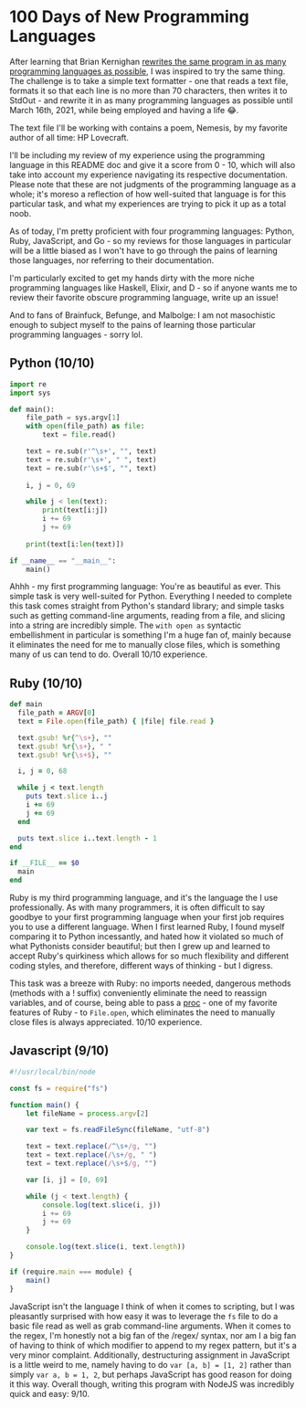 # 100 Days of New Programming Languages

After learning that Brian Kernighan <a href="https://youtu.be/O9upVbGSBFo?t=3718">rewrites the same program in as many programming languages as possible</a>, I was inspired to try the same thing. The challenge is to take a simple text formatter - one that reads a text file, formats it so that each line is no more than 70 characters, then writes it to StdOut - and rewrite it in as many programming languages as possible until March 16th, 2021, while being employed and having a life 
😂. 

The text file I'll be working with contains a poem, Nemesis, by my favorite author of all time: HP Lovecraft.

I'll be including my review of my experience using the programming language in this README doc and give it a score from 0 - 10, which will also take into account my experience navigating its respective documentation. Please note that these are not judgments of the programming language as a whole; it's moreso a reflection of how well-suited that language is for this particular task, and what my experiences are trying to pick it up as a total noob.

As of today, I'm pretty proficient with four programming languages: Python, Ruby, JavaScript, and Go - so my reviews for those languages in particular will be a little biased as I won't have to go through the pains of learning those languages, nor referring to their documentation. 

I'm particularly excited to get my hands dirty with the more niche programming languages like Haskell, Elixir, and D - so if anyone wants me to review their favorite obscure programming language, write up an issue!

And to fans of Brainfuck, Befunge, and Malbolge: I am not masochistic enough to subject myself to the pains of learning those particular programming languages - sorry lol.

## Python (10/10)

```Python
import re
import sys

def main():
    file_path = sys.argv[1]
    with open(file_path) as file:
        text = file.read()

    text = re.sub(r'^\s+', "", text)
    text = re.sub(r'\s+', " ", text)
    text = re.sub(r'\s+$', "", text)
    
    i, j = 0, 69

    while j < len(text):
        print(text[i:j])
        i += 69
        j += 69
        
    print(text[i:len(text)])

if __name__ == "__main__":
    main()
```

Ahhh - my first programming language: You're as beautiful as ever. This simple task is very well-suited for Python. Everything I needed to complete this task comes straight from Python's standard library; and simple tasks such as getting command-line arguments, reading from a file, and slicing into a string are incredibly simple. The `with open as` syntactic embellishment in particular is something I'm a huge fan of, mainly because it eliminates the need for me to manually close files, which is something many of us can tend to do. Overall 10/10 experience.

## Ruby (10/10)

```ruby
def main
  file_path = ARGV[0]
  text = File.open(file_path) { |file| file.read }

  text.gsub! %r{^\s+}, ""
  text.gsub! %r{\s+}, " "
  text.gsub! %r{\s+$}, ""

  i, j = 0, 68

  while j < text.length
    puts text.slice i..j
    i += 69
    j += 69
  end

  puts text.slice i..text.length - 1
end

if __FILE__ == $0
  main
end
```

Ruby is my third programming language, and it's the language the I use professionally. As with many programmers, it is often difficult to say goodbye to your first programming language when your first job requires you to use a different language. When I first learned Ruby, I found myself comparing it to Python incessantly, and hated how it violated so much of what Pythonists consider beautiful; but then I grew up and learned to accept Ruby's quirkiness which allows for so much flexibility and different coding styles, and therefore, different ways of thinking - but I digress.

This task was a breeze with Ruby: no imports needed, dangerous methods (methods with a ! suffix) conveniently eliminate the need to reassign variables, and of course, being able to pass a <a href="https://www.rubyguides.com/2016/02/ruby-procs-and-lambdas/">proc</a> - one of my favorite features of Ruby - to `File.open`, which eliminates the need to manually close files is always appreciated. 10/10 experience.

## Javascript (9/10)
```javascript
#!/usr/local/bin/node

const fs = require("fs")

function main() {
    let fileName = process.argv[2]

    var text = fs.readFileSync(fileName, "utf-8") 

    text = text.replace(/^\s+/g, "")
    text = text.replace(/\s+/g, " ")
    text = text.replace(/\s+$/g, "")

    var [i, j] = [0, 69]

    while (j < text.length) {
        console.log(text.slice(i, j))
        i += 69
        j += 69
    }

    console.log(text.slice(i, text.length))
}

if (require.main === module) {
    main()
}
```

JavaScript isn't the language I think of when it comes to scripting, but I was pleasantly surprised with how easy it was to leverage the `fs` file to do a basic file read as well as grab command-line arguments. When it comes to the regex, I'm honestly not a big fan of the /regex/ syntax, nor am I a big fan of having to think of which modifier to append to my regex pattern, but it's a very minor complaint. Additionally, destructuring assignment in JavaScript is a little weird to me, namely having to do `var [a, b] = [1, 2]` rather than simply `var a, b = 1, 2`, but perhaps JavaScript has good reason for doing it this way. Overall though, writing this program with NodeJS was incredibly quick and easy: 9/10.
